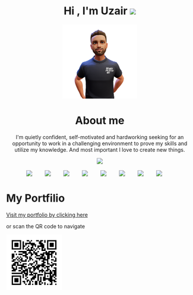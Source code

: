 <div align="center">
<h1>Hi , I'm Uzair <img src="https://media.giphy.com/media/hvRJCLFzcasrR4ia7z/giphy.gif" width="35"></h1>
<img src="avatar1.png" width="200"/>
<span width="10rem">
<h1>About me</h1>
<p>I'm quietly confident, self-motivated and hardworking seeking for an opportunity to work in a challenging environment to prove my skills and utilize my knowledge. And most important I love to create new things.</p>
</span>
</div>


<p align="center">
  <a href="https://github.com/DenverCoder1/readme-typing-svg"><img src="https://readme-typing-svg.herokuapp.com?lines=Software+Engineering+Student;Competitive+Programmer;Excellent+knowledge+of+Core+subjects;Ability+to+grasp+the+new+skills+quickly;Always+learning+new+things&center=true&width=500&height=50"></a>
</p>
<div align="center">
  <!--   react -->
  <img style="margin-right: 30px;" src="https://upload.wikimedia.org/wikipedia/commons/thumb/a/a7/React-icon.svg/2300px-React-icon.svg.png" width="50"/>
  <!--   node -->
  <img style="margin-right: 30px;" src="https://walde.co/wp-content/uploads/2016/09/nodejs_logo.png" width="50"/>
  <img style="margin-right: 30px;" src="https://upload.wikimedia.org/wikipedia/commons/thumb/b/b2/Bootstrap_logo.svg/1280px-Bootstrap_logo.svg.png" width="50"/>
  <img style="margin-right: 30px;" src="https://upload.wikimedia.org/wikipedia/commons/6/6a/JavaScript-logo.png" width="50"/>
  <img style="margin-right: 30px;" src="https://www.axonius.com/hs-fs/hubfs/mongodb_adapter.png?length=600&name=mongodb_adapter.png" width="50"/>
  <!--   firebase -->
  <img style="margin-right: 30px;" src="https://cdn.freebiesupply.com/logos/thumbs/2x/firebase-1-logo.png" width="50"/> 
  <!--   mysql -->
  <img style="margin-right: 30px;" src="https://www.freepnglogos.com/uploads/logo-mysql-png/logo-mysql-mysql-and-moodle-elearningworld-5.png" width="50"/> 
  <!--   mysql -->
  <img style="margin-right: 30px;" src="https://static-00.iconduck.com/assets.00/android-studio-icon-486x512-zp9um7zl.png" width="50"/> 
  
  
  
  
</div>
<h1>My Portfilio</h1>
<a href="https://uxairishere.github.io/profile">Visit my portfolio by clicking here</a>
<p>or scan the QR code to navigate<p>
<img width="150" src="pqrcode.png" alt="QR Code Loading..."/>

